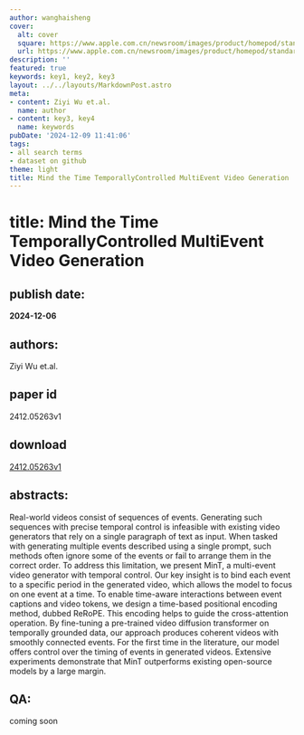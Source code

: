 ```yaml
---
author: wanghaisheng
cover:
  alt: cover
  square: https://www.apple.com.cn/newsroom/images/product/homepod/standard/Apple-HomePod-hero-230118_big.jpg.large_2x.jpg
  url: https://www.apple.com.cn/newsroom/images/product/homepod/standard/Apple-HomePod-hero-230118_big.jpg.large_2x.jpg
description: ''
featured: true
keywords: key1, key2, key3
layout: ../../layouts/MarkdownPost.astro
meta:
- content: Ziyi Wu et.al.
  name: author
- content: key3, key4
  name: keywords
pubDate: '2024-12-09 11:41:06'
tags:
- all search terms
- dataset on github
theme: light
title: Mind the Time TemporallyControlled MultiEvent Video Generation
---
```


# title: Mind the Time TemporallyControlled MultiEvent Video Generation 
## publish date: 
**2024-12-06** 
## authors: 
  Ziyi Wu et.al. 
## paper id
2412.05263v1
## download
[2412.05263v1](http://arxiv.org/abs/2412.05263v1)
## abstracts:
Real-world videos consist of sequences of events. Generating such sequences with precise temporal control is infeasible with existing video generators that rely on a single paragraph of text as input. When tasked with generating multiple events described using a single prompt, such methods often ignore some of the events or fail to arrange them in the correct order. To address this limitation, we present MinT, a multi-event video generator with temporal control. Our key insight is to bind each event to a specific period in the generated video, which allows the model to focus on one event at a time. To enable time-aware interactions between event captions and video tokens, we design a time-based positional encoding method, dubbed ReRoPE. This encoding helps to guide the cross-attention operation. By fine-tuning a pre-trained video diffusion transformer on temporally grounded data, our approach produces coherent videos with smoothly connected events. For the first time in the literature, our model offers control over the timing of events in generated videos. Extensive experiments demonstrate that MinT outperforms existing open-source models by a large margin.
## QA:
coming soon
